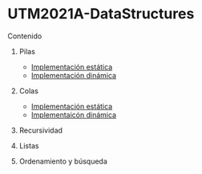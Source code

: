 # UTM2021A-DataStructures

Contenido

1. Pilas
   - [Implementación estática](https://github.com/christiane-millan/UTM2021A-DataStructures/tree/main/Lecture01-Stacks/stack_static)
   - [Implementación dinámica](https://github.com/christiane-millan/UTM2021A-DataStructures/tree/main/Lecture01-Stacks/stack_dinamic)

2. Colas
   - [Implementación estática](https://github.com/christiane-millan/UTM2021A-DataStructures/tree/main/Lecture02-Queue/static_queue)
   - [Implementaicón dinámica]()
  
3. Recursividad
4. Listas
5. Ordenamiento y búsqueda
